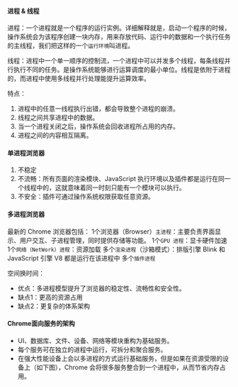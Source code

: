 #### 进程 & 线程
进程：一个进程就是一个程序的运行实例。详细解释就是，启动一个程序的时候，操作系统会为该程序创建一块内存，用来存放代码、运行中的数据和一个执行任务的主线程，我们把这样的一个`运行环境`叫进程。

线程：进程中一个单一顺序的控制流，一个进程中可以并发多个线程，每条线程并行执行不同的任务。是操作系统能够进行运算调度的最小单位。线程是依附于进程的，而进程中使用多线程并行处理能提升运算效率。

特点：
1. 进程中的任意一线程执行出错，都会导致整个进程的崩溃。
2. 线程之间共享进程中的数据。
3. 当一个进程关闭之后，操作系统会回收进程所占用的内存。
4. 进程之间的内容相互隔离。

#### 单进程浏览器
1. 不稳定
2. 不流畅：所有页面的渲染模块、JavaScript 执行环境以及插件都是运行在同一个线程中的，这就意味着同一时刻只能有一个模块可以执行。
3. 不安全：插件可通过操作系统权限获取任意资源。

#### 多进程浏览器
最新的 Chrome 浏览器包括：
1个浏览器（Browser）`主进程`：主要负责界面显示、用户交互、子进程管理，同时提供存储等功能。
1个`GPU 进程`：显卡硬件加速
1个`网络（NetWork）进程`：资源加载
多个`渲染进程`（沙箱模式）：排版引擎 Blink 和 JavaScript 引擎 V8 都是运行在该进程中
多个`插件进程`

空间换时间：
- 优点：多进程模型提升了浏览器的稳定性、流畅性和安全性。
- 缺点1：更高的资源占用
- 缺点2：更复杂的体系架构

#### Chrome面向服务的架构
- UI、数据库、文件、设备、网络等模块重构为基础服务。
- 每个服务可在独立的进程中运行，可拆分和聚合服务。
- 在强大性能设备上会以多进程的方式运行基础服务，但是如果在资源受限的设备上（如下图），Chrome 会将很多服务整合到一个进程中，从而节省内存占用。